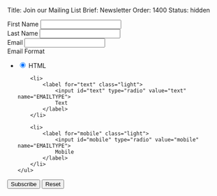 Title: Join our Mailing List
Brief: Newsletter
Order: 1400
Status: hidden

<form action="//databrary.us2.list-manage.com/subscribe/post?u=4b4fa9408b40cd79e92f748e5&amp;id=5e3dc09e43" method="post" target="_blank" novalidate>

<div class="field">
	<label for="first">First Name</label>
	<input id="first" type="text" value="" name="FNAME" data-placeholder="First name">
</div>

<div class="field">
	<label for="last">Last Name</label>
	<input id="last" type="text" value="" name="LNAME" data-placeholder="Last name">
</div>

<div class="field">
	<label for="email">Email</label>
	<input id="email" type="email" value="" name="EMAIL" data-placeholder="Email">
</div>

<div class="field">
	<label>Email Format</label>
	<ul>
		<li>
			<label for="html" class="light">
				<input id="html" type="radio" value="html" name="EMAILTYPE" checked>
				HTML
			</label>
		</li>

		<li>
			<label for="text" class="light">
				<input id="text" type="radio" value="text" name="EMAILTYPE">
				Text
			</label>
		</li>

		<li>
			<label for="mobile" class="light">
				<input id="mobile" type="radio" value="mobile" name="EMAILTYPE">
				Mobile
			</label>
		</li>
	</ul>
</div>

<div class="field">
	<button type="submit" value="Subscribe">Subscribe</button>
	<button type="reset" value="Reset">Reset</button>
</div>

</form>
